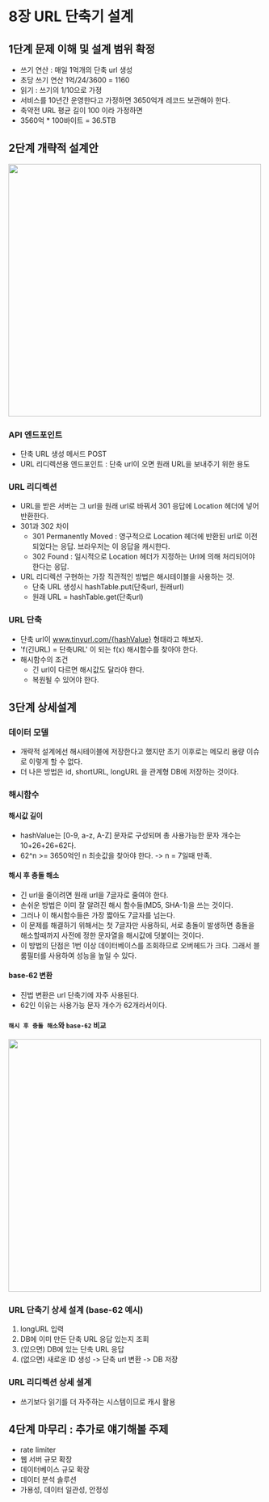 # 8장 URL 단축기 설계

## 1단계 문제 이해 및 설계 범위 확정
 * 쓰기 연산 : 매일 1억개의 단축 url 생성
 * 초당 쓰기 연산 1억/24/3600 = 1160
 * 읽기 : 쓰기의 1/10으로 가정
 * 서비스를 10년간 운영한다고 가정하면 3650억개 레코드 보관해야 한다.
 * 축약전 URL 평균 길이 100 이라 가정하면
 * 3560억 * 100바이트 = 36.5TB

## 2단계 개략적 설계안

<img src="https://github.com/jaehleeee/study-docs/assets/48814463/664c7e7f-8ebb-4943-a6f9-44ebf1b614c0" width="500"/>

### API 엔드포인트
 * 단축 URL 생성 메서드 POST
 * URL 리디렉션용 엔드포인트 : 단축 url이 오면 원래 URL을 보내주기 위한 용도
### URL 리디렉션
 * URL을 받은 서버는 그 url을 원래 url로 바꿔서 301 응답에 Location 헤더에 넣어 반환한다.
 * 301과 302 차이
   * 301 Permanently Moved : 영구적으로 Location 헤더에 반환된 url로 이전되었다는 응답. 브라우저는 이 응답을 캐시한다.
   * 302 Found : 일시적으로 Location 헤더가 지정하는 Url에 의해 처리되어야 한다는 응답.
 * URL 리디렉션 구현하는 가장 직관적인 방법은 해시테이블을 사용하는 것.
   * 단축 URL 생성시 hashTable.put(단축url, 원래url)
   * 원래 URL = hashTable.get(단축url)
### URL 단축
 * 단축 url이 www.tinyurl.com/{hashValue} 형태라고 해보자.
 * 'f(긴URL) = 단축URL' 이 되는 f(x) 해시함수를 찾아야 한다.
 * 해시함수의 조건
   * 긴 url이 다르면 해시값도 달라야 한다.
   * 복원될 수 있어야 한다.
  
## 3단계 상세설계
### 데이터 모델
 * 개략적 설계에선 해시테이블에 저장한다고 했지만 초기 이후로는 메모리 용량 이슈로 이렇게 할 수 없다.
 * 더 나은 방법은 id, shortURL, longURL 을 관계형 DB에 저장하는 것이다.

### 해시함수
#### 해시값 길이
 * hashValue는 [0-9, a-z, A-Z] 문자로 구성되며 총 사용가능한 문자 개수는 10+26+26=62다.
 * 62^n >= 3650억인 n 최솟값을 찾아야 한다. -> n = 7일때 만족.
#### 해시 후 충돌 해소
 * 긴 url을 줄이려면 원래 url을 7글자로 줄여야 한다.
 * 손쉬운 방법은 이미 잘 알려진 해시 함수들(MD5, SHA-1)을 쓰는 것이다.
 * 그러나 이 해시함수들은 가장 짧아도 7글자를 넘는다.
 * 이 문제를 해결하기 위해서는 첫 7글자만 사용하되, 서로 충돌이 발생하면 충돌을 해소할때까지 사전에 정한 문자열을 해시값에 덧붙이는 것이다.
 * 이 방법의 단점은 1번 이상 데이터베이스를 조회하므로 오버헤드가 크다. 그래서 블룸필터를 사용하여 성능을 높일 수 있다.
#### base-62 변환
 * 진법 변환은 url 단축기에 자주 사용된다.
 * 62인 이유는 사용가능 문자 개수가 62개라서이다.

#### `해시 후 충돌 해소`와 `base-62` 비교

<img src="https://github.com/jaehleeee/study-docs/assets/48814463/17b36707-cbbe-409d-b691-02e306503a32" width="500"/>

### URL 단축기 상세 설계 (base-62 예시)
1. longURL 입력
2. DB에 이미 만든 단축 URL 응답 있는지 조회
3. (있으면) DB에 있는 단축 URL 응답
4. (없으면) 새로운 ID 생성 -> 단축 url 변환 -> DB 저장

### URL 리디렉션 상세 셜계
 * 쓰기보다 읽기를 더 자주하는 시스템이므로 캐시 활용

## 4단계 마무리 : 추가로 얘기해볼 주제
 * rate limiter
 * 웹 서버 규모 확장
 * 데이터베이스 규모 확장
 * 데이터 분석 솔루션
 * 가용성, 데이터 일관성, 안정성


